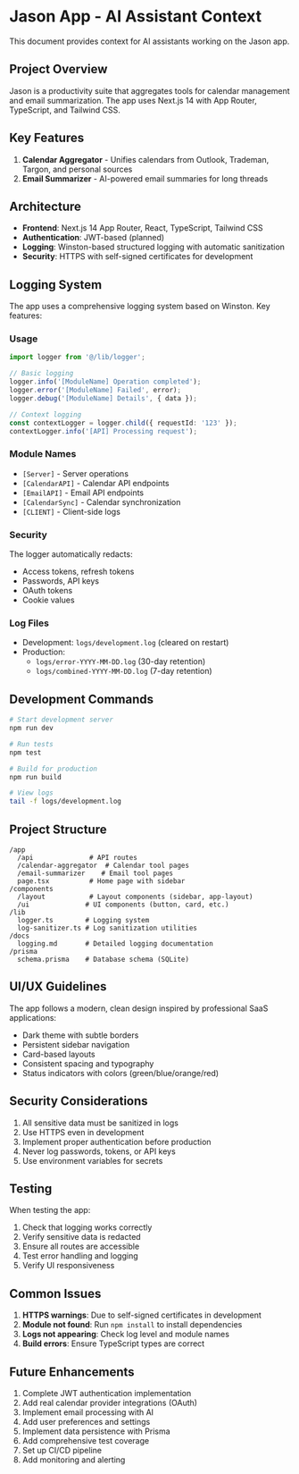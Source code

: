 # Jason App - AI Assistant Context

This document provides context for AI assistants working on the Jason app.

## Project Overview

Jason is a productivity suite that aggregates tools for calendar management and email summarization. The app uses Next.js 14 with App Router, TypeScript, and Tailwind CSS.

## Key Features

1. **Calendar Aggregator** - Unifies calendars from Outlook, Trademan, Targon, and personal sources
2. **Email Summarizer** - AI-powered email summaries for long threads

## Architecture

- **Frontend**: Next.js 14 App Router, React, TypeScript, Tailwind CSS
- **Authentication**: JWT-based (planned)
- **Logging**: Winston-based structured logging with automatic sanitization
- **Security**: HTTPS with self-signed certificates for development

## Logging System

The app uses a comprehensive logging system based on Winston. Key features:

### Usage
```typescript
import logger from '@/lib/logger';

// Basic logging
logger.info('[ModuleName] Operation completed');
logger.error('[ModuleName] Failed', error);
logger.debug('[ModuleName] Details', { data });

// Context logging
const contextLogger = logger.child({ requestId: '123' });
contextLogger.info('[API] Processing request');
```

### Module Names
- `[Server]` - Server operations
- `[CalendarAPI]` - Calendar API endpoints
- `[EmailAPI]` - Email API endpoints
- `[CalendarSync]` - Calendar synchronization
- `[CLIENT]` - Client-side logs

### Security
The logger automatically redacts:
- Access tokens, refresh tokens
- Passwords, API keys
- OAuth tokens
- Cookie values

### Log Files
- Development: `logs/development.log` (cleared on restart)
- Production: 
  - `logs/error-YYYY-MM-DD.log` (30-day retention)
  - `logs/combined-YYYY-MM-DD.log` (7-day retention)

## Development Commands

```bash
# Start development server
npm run dev

# Run tests
npm test

# Build for production
npm run build

# View logs
tail -f logs/development.log
```

## Project Structure

```
/app
  /api              # API routes
  /calendar-aggregator  # Calendar tool pages
  /email-summarizer    # Email tool pages
  page.tsx          # Home page with sidebar
/components
  /layout           # Layout components (sidebar, app-layout)
  /ui              # UI components (button, card, etc.)
/lib
  logger.ts        # Logging system
  log-sanitizer.ts # Log sanitization utilities
/docs
  logging.md       # Detailed logging documentation
/prisma
  schema.prisma    # Database schema (SQLite)
```

## UI/UX Guidelines

The app follows a modern, clean design inspired by professional SaaS applications:
- Dark theme with subtle borders
- Persistent sidebar navigation
- Card-based layouts
- Consistent spacing and typography
- Status indicators with colors (green/blue/orange/red)

## Security Considerations

1. All sensitive data must be sanitized in logs
2. Use HTTPS even in development
3. Implement proper authentication before production
4. Never log passwords, tokens, or API keys
5. Use environment variables for secrets

## Testing

When testing the app:
1. Check that logging works correctly
2. Verify sensitive data is redacted
3. Ensure all routes are accessible
4. Test error handling and logging
5. Verify UI responsiveness

## Common Issues

1. **HTTPS warnings**: Due to self-signed certificates in development
2. **Module not found**: Run `npm install` to install dependencies
3. **Logs not appearing**: Check log level and module names
4. **Build errors**: Ensure TypeScript types are correct

## Future Enhancements

1. Complete JWT authentication implementation
2. Add real calendar provider integrations (OAuth)
3. Implement email processing with AI
4. Add user preferences and settings
5. Implement data persistence with Prisma
6. Add comprehensive test coverage
7. Set up CI/CD pipeline
8. Add monitoring and alerting
